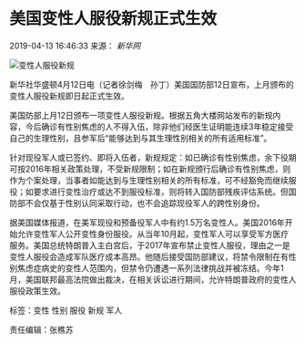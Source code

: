 # 美国变性人服役新规正式生效

2019-04-13 16:46:33 来源： _新华网_

![变性人服役新规](//www.news.cn/res/xhwimg/xl2017/images/wx.png)

新华社华盛顿4月12日电（记者徐剑梅　孙丁）美国国防部12日宣布，上月颁布的变性人服役新规即日起正式生效。

美国防部上月12日颁布一项变性人服役新规。根据五角大楼网站发布的新规内容，今后确诊有性别焦虑的人不得入伍，除非他们经医生证明能连续3年稳定接受自己的生理性别，且参军后“能够达到与其生理性别相关的所有适用标准”。

针对现役军人或已签约、即将入伍者，新规规定：如已确诊有性别焦虑，余下役期可按2016年相关政策处理，不受新规限制；如在新规颁行后确诊有性别焦虑，则作为个案处理，当事者如能达到与生理性别相关的所有标准，可不经豁免而继续服役；如要求进行变性治疗或达不到服役标准，则将转入国防部残疾评估系统。但国防部不会仅基于性别认同采取行动，也不会追踪现役军人的跨性别身份。

据美国媒体报道，在美军现役和预备役军人中有约1.5万名变性人。美国2016年开始允许变性军人公开变性身份服役。从当年10月起，变性军人可以享受军方医疗服务。美国总统特朗普入主白宫后，于2017年宣布禁止变性人服役，理由之一是变性人服役会造成军队医疗成本高昂。他随后接受国防部建议，将禁令限制在有性别焦虑症病史的变性人范围内，但禁令仍遭遇一系列法律挑战并被冻结。今年1月，美国联邦最高法院做出裁决，在相关诉讼进行期间，允许特朗普政府的变性人服役政策生效。

标签：变性 性别 服役 新规 军人

责任编辑：张樵苏